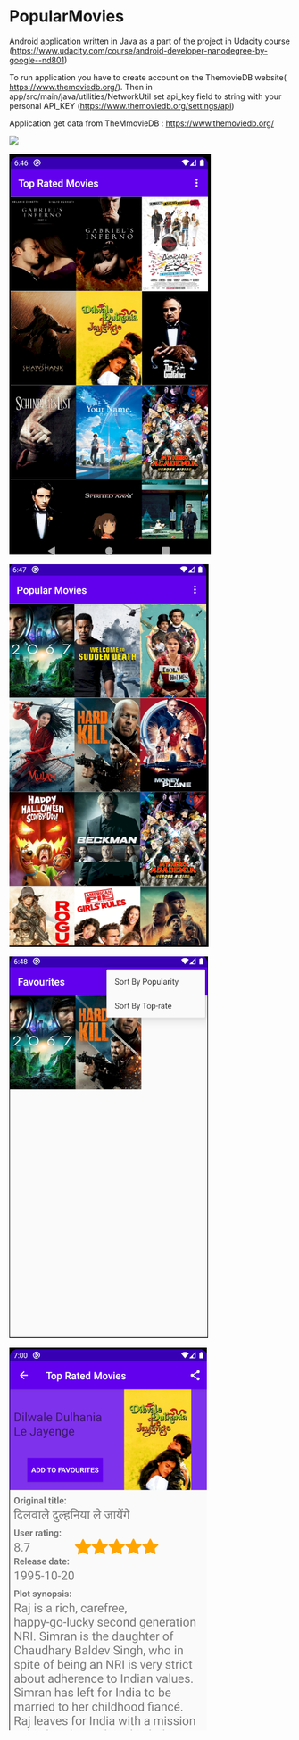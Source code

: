# PopularMovies
Android application written in Java as a part of the project in Udacity course (https://www.udacity.com/course/android-developer-nanodegree-by-google--nd801)

To run application you have to create account on the ThemovieDB website( https://www.themoviedb.org/). Then in app/src/main/java/utilities/NetworkUtil  set api_key field to string with your personal API_KEY (https://www.themoviedb.org/settings/api)

Application get data from TheMmovieDB : https://www.themoviedb.org/

![](/screenshots/gif_1.gif?raw=true)

![ScreenShot](/screenshots/ss_1.png?raw=true)

![ScreenShot](/screenshots/ss_2.png?raw=true)

![ScreenShot](/screenshots/ss_3.png?raw=true)

![](/screenshots/ss_4.png?raw=true)

